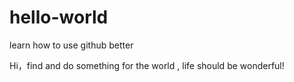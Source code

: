 # hello-world
learn how to use github better 


Hi，find and do something for the world , life should be wonderful! 
